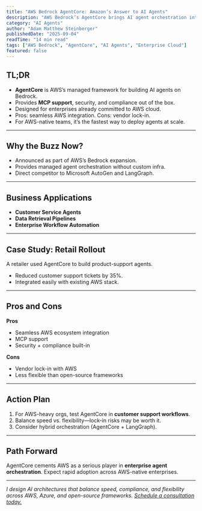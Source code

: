 ```yaml
---
title: "AWS Bedrock AgentCore: Amazon’s Answer to AI Agents"
description: "AWS Bedrock’s AgentCore brings AI agent orchestration into the enterprise cloud. Learn what it does and how to use it."
category: "AI Agents"
author: "Adam Matthew Steinberger"
publishedDate: "2025-09-04"
readTime: "14 min read"
tags: ["AWS Bedrock", "AgentCore", "AI Agents", "Enterprise Cloud"]
featured: false
---
```


## TL;DR
- **AgentCore** is AWS’s managed framework for building AI agents on Bedrock.  
- Provides **MCP support**, security, and compliance out of the box.  
- Designed for enterprises already committed to AWS cloud.  
- Pros: seamless AWS integration. Cons: vendor lock-in.  
- For AWS-native teams, it’s the fastest way to deploy agents at scale.  

---

## Why the Buzz Now?

- Announced as part of AWS’s Bedrock expansion.  
- Provides managed agent orchestration without custom infra.  
- Direct competitor to Microsoft AutoGen and LangGraph.  

---

## Business Applications

- **Customer Service Agents**  
- **Data Retrieval Pipelines**  
- **Enterprise Workflow Automation**  

---

## Case Study: Retail Rollout

A retailer used AgentCore to build product-support agents.  
- Reduced customer support tickets by 35%.  
- Integrated easily with existing AWS stack.  

---

## Pros and Cons

**Pros**  
- Seamless AWS ecosystem integration  
- MCP support  
- Security + compliance built-in  

**Cons**  
- Vendor lock-in with AWS  
- Less flexible than open-source frameworks  

---

## Action Plan

1. For AWS-heavy orgs, test AgentCore in **customer support workflows**.  
2. Balance speed vs. flexibility—lock-in risks may be worth it.  
3. Consider hybrid orchestration (AgentCore + LangGraph).  

---

## Path Forward

AgentCore cements AWS as a serious player in **enterprise agent orchestration**. Expect rapid adoption across AWS-native enterprises.  

---

*I design AI architectures that balance speed, compliance, and flexibility across AWS, Azure, and open-source frameworks. [Schedule a consultation today.](/services/ai-consulting)*
